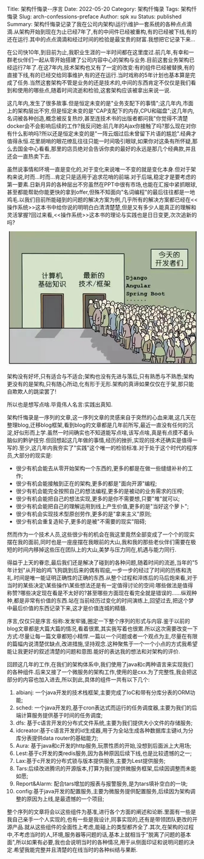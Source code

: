 Title: 架构忏悔录--序言
Date: 2022-05-20
Category: 架构忏悔录
Tags: 架构忏悔录
Slug: arch-confessions-preface
Author: spk xu
Status: published
Summary: 架构忏悔录记录了我在公司内架构\运行\维护一套系统的各种点点滴滴.从架构开始到现在为止已经7年了,有的中间件已经被重构,有的已经被下线,有的还在运行.其中的点点滴滴和经过时间的检验是最宝贵的财富.我想把它记录下来...

在公司快10年,到目前为止,我职业生涯的一半时间都在这里度过.前几年,有幸和一群老伙伴们一起从零开始搭建了公司内容中心的架构与业务.目前这套业务架构已经运行7年了.在这7年内,技术架构也又有了一定的改变:有的组件已经被替换,有的直接下线,有的已经交给同事维护,有的还在运行.当时戏称的5年计划也基本算是完成了任务.当然这套架构不管是业务的还是技术的,中间的东西肯定不仅仅是我们看到和使用的哪些点,随着时间流逝和检验,这套架构应该被拿出来说一说.

这几年内,发生了很多故事.但是恒定未变的是"业务支配下的事情";这几年内,市面上的架构层出不穷,但是恒定未变的是"CAP支配下的内存,CPU和磁盘";这几年内,名词被各种创造,概念被反复热炒,甚至连技术书的出版者都问我"你觉得不清楚docker会不会影响后续的工作?我反问她:前几年的Ajax你接触了吗?那么现在对你有什么影响吗?所以还是恒定未变的是"一阵云烟过后未曾留下片语的尴尬".经典才值得永恒.花里胡哨的眼花缭乱往往只能一时间吸引眼球,如果你对这条有所怀疑,那么去国金中心看看,那里的店员绝对会告诉你卖的最好的永远是那几个经典款,并且还会一直热卖下去.

虽然说事情和环境一直是变化的,对于变化来说唯一不变的就是变化本身.但对于架构来说,时而...时而...肯定只是适用于追求花哨的前端.对于后端,稳定才是要考虑的第一要素.日新月异的各种层出不穷虽然在PPT中很有市场,也能在汇报中紧抓眼球,甚至都能帮助你能更快的拿到offer,但殊不知面向"名词编程"的最后往往都是一地鸡毛.以我们目前所能碰到的问题的解决方案为例,几乎所有的解决方案都已经在<<操作系统>>这本书中给你说的明明白白清清楚楚,但是又有多少人能真正的理解和灵活掌握?回过来看,<<操作系统>>这本书的理论与实践也是日日变更,次次追新的吗?

![现今的开发者](./attach/sys-framework.jpg)

架构没有好坏,只有适合与不适合;架构也没有先进与落后,只有熟悉与不熟悉;架构更没有的是架构,只有随心所动,化有形于无形.架构的真谛如果仅仅在于架,那只能自欺欺人的跳梁罢了!

所以也是想写点啥.毕竟伟人名言:实践出真知.

架构忏悔录是一序列的文章,这一序列文章的灵感来自于突然的心血来潮,这几天在整理blog,迁移blog框架,看到blog的文章都是几年前所写,最近一直没有任何的沉淀,好似形而上学.虽然一时间确实也不知道能写点啥,该写点啥,真是有点摸不着头脑似的黔驴技穷.但回想起这几年做的事情,经历的挫折,实现的技术还确实是值得一写的.至少,这几年内我夯实了"实践"这个唯一的检验标准.对于处于这个时代的程序员,大部分的现实是:

- 很少有机会能去从零开始架构一个东西的,更多的都是在做一些缝缝补补的工作;
- 很少有机会能接触到正在的架构,更多的都是"面向开源"编程;
- 很少有机会能完全按照自己的想法编程,更多的是被动的业务需求的压榨;
- 很少有机会能把自己的想法实现,更多的是你不需要想,只要"堆"就可以;
- 很少有机会能把自己的理解运用到线上产生价值,更多的是"当好这个萝卜";
- 很少有机会实现技术型原创劳作,更多的是"拿来主义"原则;
- 很少有机会重复造轮子,更多的是被"不需要的现实"阻碍;

然而作为一个技术人员,这些很少有的机会在我这里竟然全部变成了一个个的现实摆在我的面前,同时也是一座座摆在我眼前的大山,我和我的那些老伙伴们需要在极短的时间内移掉这些压在团队上的大山,美梦与压力同在,机遇与能力同行.

得益于上天的眷恋,最后我们还是解决了碰到的各种问题,随着时间的流逝,当年的"5年计划"从开始的鸡飞狗跳到后来的偶有瑕疵,一步一步的经过了时间的历练和洗礼.时间是唯一能证明正确性的正确的东西.从整个过程和淬炼后的马后炮来看,对于当时的某些决定\某些操作\某些想法还是有一定值得讨论的空间:哪些做法是值得称赞?哪些决定现在看是不太好的?甚至哪些方面现在看完全就是错误的......纵观种种,都是非常有价值的东西.站在当前经历过变化的时间演练上,回望过去,把这个梦中最后价值的东西记录下来,这才是价值连城的精髓.

序言,仅仅只是序言.俗称:发发牢骚,圈定一下整个序列的形式与内容.鉴于以前的blog文章都是大篇大篇的情况,看着很累,其实我写着也很累.所以这次需要改变一下方式:尽量让每一篇文章都短小精悍.一篇以一个问题或者一个观点为主,尽量在有限的篇幅内说清楚优缺点,改进措施,坚持观念.这种聚焦于一个一个小点的方式我希望能让我更好的叙述清楚的问题和意图.能好的表达我的想法和对架构的评价.

回顾这几年的工作,在我们的架构体系中,我们使用了java和c两种语言来实现我们的各种组件.后来又接了一个微服务的架构工作,使用的是cxx.为了完整性,我会把这部分的内容也加入进去,所以到此,具体的组件一共有以下几个:

1. albianj: 一个java开发的技术栈框架,主要完成了IoC和带有分库分表的ORM功能;
2. sched: 一个java开发的,基于cron表达式而运行的任务调度器,主要为我们的后端计算服务提供基于时间的任务调度;
3. dfs: 基于c语言开发的分布式文件系统,主要为我们提供大小文件的存储服务;
4. idcreator:基于c语言开发的id生成器,用于为全站生成各种数据库主键id,为分库分表提供data router的基础能力;
5. Aura: 基于java和c开发的http服务,玩票性质的开始,没想到后面派上大用场;
6. Lest:基于c开发的类redis服务,因为各种原因后续下线,也是比较遗憾的之一;
7. Lax:基于c开发的分布式锁与版本提供服务,主要为Lest提供服务;
8. Tars:后续改进腾讯的开源版本,打算为我们提供微服务框架,后续因调整而未能如愿;
9. Report&Alarm: 配合tars增加的报表与报警服务,是为tars填补空白的一块;
10. config:基于java开发的配置服务,主要为微服务提供配置服务,后续因为架构调整的原因为上线,是最遗憾的一个项目;

整个序列的文章将会以这些组件为基准,进行各个方面的阐述和论断.里面有一些是我自己亲手一个人实现的,也有一些是我设计,同事实现的,还有是带领团队更改的开源产品.就从这些组件的全面性上考虑,能碰上的类型都齐全了.其次,在架构的过程中,不考虑当时的人,环境,服务器等问题的话,基本上就相当于"脱离了问题的基本面",所以如果有必要,我也会说明当时的各种情况,用于从侧面印证和说明问题的决定.希望我能完整并且清楚的在线当时的各种纠结与果断.
